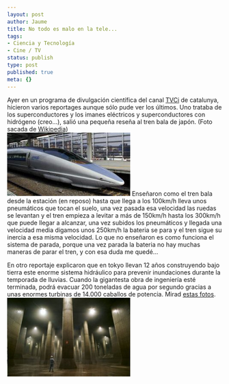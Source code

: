 ```yaml
---
layout: post
author: Jaume
title: No todo es malo en la tele...
tags:
- Ciencia y Tecnología
- Cine / TV
status: publish
type: post
published: true
meta: {}
---
```

Ayer en un programa de divulgación científica del canal <a href="http://www.tvc.es">TVCi</a> de catalunya, hicieron varios reportages aunque sólo pude ver los últimos. Uno trataba de los superconductores y los imanes eléctricos y superconductores con hidrógeno (creo...), salió una pequeña reseña al tren bala de japón. (Foto sacada de <a href="http://es.wikipedia.org/wiki/Tren_bala">Wikipedia</a>)
<br /><img src="../images_posts/Shinkansen.jpg" alt="Tren Bala" class="center"/>
Enseñaron como el tren bala desde la estación (en reposo) hasta que llega a los 100km/h lleva unos pneumáticos que tocan el suelo, una vez pasada esa velocidad las ruedas se levantan y el tren empieza a levitar a más de 150km/h hasta los 300km/h que puede llegar a alcanzar, una vez subidos los pneumáticos y llegada una velocidad media digamos unos 250km/h la bateria se para y el tren sigue su inercia a esa misma velocidad.
Lo que no enseñaron es como funciona el sistema de parada, porque una vez parada la bateria no hay muchas maneras de parar el tren, y con esa duda me quedé...

En otro reportaje explicaron que en tokyo llevan 12 años construyendo bajo tierra este enorme sistema hidráulico para prevenir inundaciones durante la temporada de lluvias. Cuando la gigantesta obra de ingeniería esté terminada, podrá evacuar 200 toneladas de agua por segundo gracias a unas enormes turbinas de 14.000 caballos de potencia. Mirad <a href="http://www.g-cans.jp/photo/">estas fotos</a>.
<br /><img src="../images_posts/cloacastokyo.jpg" alt="cloacas Tokyo" class="center"/>
